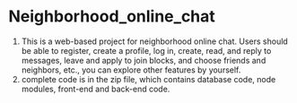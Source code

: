 # Neighborhood_online_chat
1. This is a web-based project for neighborhood online chat. Users should be able to register, create a profile, log in, create, read, and reply to messages, leave and apply to join blocks, and choose friends and neighbors, etc., you can explore other features by yourself.
2. complete code is in the zip file, which contains database code, node modules, front-end and back-end code.
